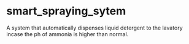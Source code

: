 # smart_spraying_sytem
A system that automatically dispenses liquid detergent to the lavatory incase the ph of ammonia is higher than normal.
